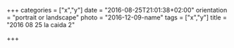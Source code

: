+++
categories = ["x","y"]
date = "2016-08-25T21:01:38+02:00"
orientation = "portrait or landscape"
photo = "2016-12-09-name"
tags = ["x","y"]
title = "2016 08 25 la caida 2"

+++
